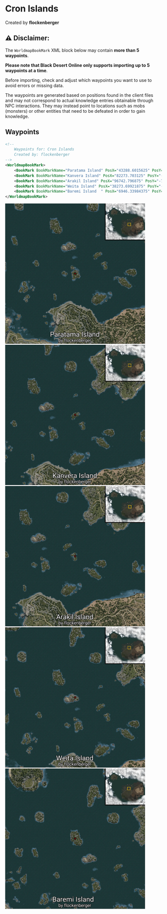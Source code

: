 # Cron Islands
Created by **flockenberger**

## ⚠️ Disclaimer:
The `WorldmapBookMark` XML block below may contain **more than 5 waypoints**.

**Please note that Black Desert Online only supports importing up to 5 waypoints at a time**.

Before importing, check and adjust which waypoints you want to use to avoid errors or missing data.

The waypoints are generated based on positions found in the client files and may not correspond to actual knowledge entries obtainable through NPC interactions.
They may instead point to locations such as mobs (monsters) or other entities that need to be defeated in order to gain knowledge.

## Waypoints
```xml
<!--
    Waypoints for: Cron Islands
    Created by: flockenberger
-->
<WorldmapBookMark>
    <BookMark BookMarkName="Paratama Island" PosX="43288.6015625" PosY="-6644.43017578125" PosZ="207825.0" />
    <BookMark BookMarkName="Kanvera Island" PosX="82273.703125" PosY="-6976.60986328125" PosZ="241286.0" />
    <BookMark BookMarkName="Arakil Island" PosX="96742.796875" PosY="-7956.2099609375" PosZ="223298.0" />
    <BookMark BookMarkName="Weita Island" PosX="38273.69921875" PosY="-7679.64013671875" PosZ="257200.0" />
    <BookMark BookMarkName="Baremi Island  " PosX="6946.33984375" PosY="-5196.1298828125" PosZ="290557.0" />
</WorldmapBookMark>
```

<img src="./Cron Islands_Paratama Island_Preview.webp" width="450"/> <img src="./Cron Islands_Kanvera Island_Preview.webp" width="450"/> <img src="./Cron Islands_Arakil Island_Preview.webp" width="450"/> <img src="./Cron Islands_Weita Island_Preview.webp" width="450"/> <img src="./Cron Islands_Baremi Island  _Preview.webp" width="450"/> 